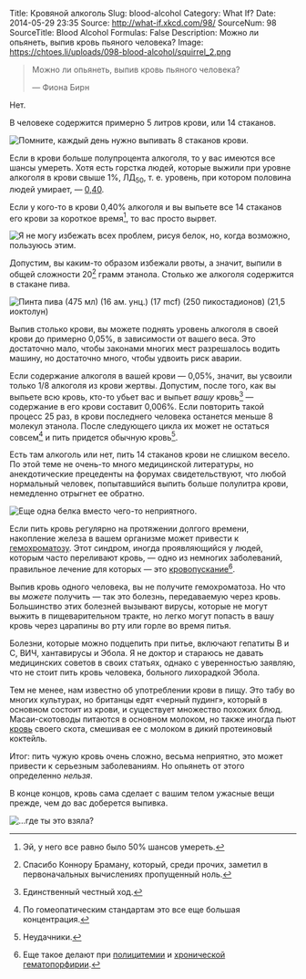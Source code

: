 Title: Кровяной алкоголь
Slug: blood-alcohol
Category: What If?
Date: 2014-05-29 23:35
Source: http://what-if.xkcd.com/98/
SourceNum: 98
SourceTitle: Blood Alcohol
Formulas: False
Description: Можно ли опьянеть, выпив кровь пьяного человека?
Image: https://chtoes.li/uploads/098-blood-alcohol/squirrel_2.png

> Можно ли опьянеть, выпив кровь пьяного человека?
>
> — Фиона Бирн

Нет.

В человеке содержится примерно 5 литров крови, или 14 стаканов.

![](/uploads/098-blood-alcohol/glasses.png "Помните, каждый день нужно выпивать 8 стаканов крови.")

Если в крови больше полупроцента алкоголя, то у вас имеются все шансы умереть. Хотя есть горстка людей, которые выжили при уровне алкоголя в крови свыше 1%, ЛД<sub>50</sub>, т. е. уровень, при котором половина людей умирает, — [0,40](http://www.nellis.af.mil/shared/media/document/AFD-110211-015.pdf).

Если у кого-то в крови 0,40% алкоголя и вы выпьете все 14 стаканов его крови за короткое время[^1], то вас просто вырвет.

[^1]: Эй, у него все равно было 50% шансов умереть.

![](/uploads/098-blood-alcohol/squirrel_ru.png "Я не могу избежать всех проблем, рисуя белок, но, когда возможно, пользуюсь этим.")

Допустим, вы каким-то образом избежали рвоты, а значит, выпили в общей сложности 20[^2] грамм этанола. Столько же алкоголя содержится в стакане пива.

[^2]: Спасибо Коннору Браману, который, среди прочих, заметил в первоначальных вычислениях пропущенный ноль.

![](/uploads/098-blood-alcohol/beer1.png "Пинта пива (475 мл) (16 ам. унц.) (17 mcf) (250 пикостадионов) (21,5 иоктолун)")

Выпив столько крови, вы можете поднять уровень алкоголя в своей крови до примерно 0,05%, в зависимости от вашего веса. Это достаточно мало, чтобы законами многих мест разрешалось водить машину, но достаточно много, чтобы удвоить риск аварии.

Если содержание алкоголя в вашей крови — 0,05%, значит, вы усвоили только 1/8 алкоголя из крови жертвы. Допустим, после того, как вы выпьете всю кровь, кто-то убьет вас и выпьет _вашу_ кровь[^3] — содержание в его крови составит 0,006%. Если повторить такой процесс 25 раз, в крови последнего человека останется меньше 8 молекул этанола. После следующего цикла их может не остаться совсем[^4] и пить придется обычную кровь[^5].

[^3]: Единственный честный ход.
[^4]: По гомеопатическим стандартам это все еще большая концентрация.
[^5]: Неудачники.

Есть там алкоголь или нет, пить 14 стаканов крови не слишком весело. По этой теме не очень-то много медицинской литературы, но анекдотические прецеденты на форумах свидетельствуют, что любой нормальный человек, попытавшийся выпить больше полулитра крови, немедленно отрыгнет ее обратно.

![](/uploads/098-blood-alcohol/squirrel_2.png "Еще одна белка вместо чего-то неприятного.")

Если пить кровь регулярно на протяжении долгого времени, накопление железа в вашем организме может привести к [гемохроматозу](http://ru.wikipedia.org/wiki/Гемохроматоз). Этот синдром, иногда проявляющийся у людей, которым часто переливают кровь, — одно из немногих заболеваний, правильное лечение для которых — это [кровопускание](http://ru.wikipedia.org/wiki/Кровопускание)[^6].

[^6]: Еще такое делают при [полицитемии](http://ru.wikipedia.org/wiki/Истинная_полицитемия) и [хронической гематопорфирии](http://ru.wikipedia.org/wiki/Порфирия).

Выпив кровь одного человека, вы не получите гемохроматоза. Но что вы _можете_ получить — так это болезнь, передаваемую через кровь. Большинство этих болезней вызывают вирусы, которые не могут выжить в пищеварительном тракте, но легко могут попасть в вашу кровь через царапины во рту или горле во время питья.

Болезни, которые можно подцепить при питье, включают гепатиты B и C, ВИЧ, хантавирусы и Эбола. Я не доктор и стараюсь не давать медицинских советов в своих статьях, однако с уверенностью заявляю, что не стоит пить кровь человека, больного лихорадкой Эбола.

Тем не менее, нам известно об употреблении крови в пищу. Это табу во многих культурах, но британцы едят «черный пудинг», который в основном состоит из крови, и существует множество похожих блюд. Масаи-скотоводы питаются в основном молоком, но также иногда пьют [кровь](http://digitalcommons.calpoly.edu/cgi/viewcontent.cgi?article=1005&context=honors) своего скота, смешивая ее с молоком в дикий протеиновый коктейль.

Итог: пить чужую кровь очень сложно, весьма неприятно, это может привести к серьезным заболеваниям. Но опьянеть от этого определенно _нельзя_.

В конце концов, кровь сама сделает с вашим телом ужасные вещи прежде, чем до вас доберется выпивка.

![](/uploads/098-blood-alcohol/gallon_ru.png "…где ты это взяла?")
